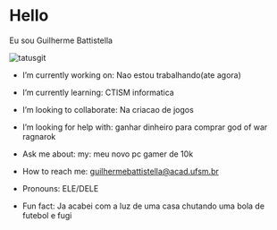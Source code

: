 # Hello
  Eu sou Guilherme Battistella

   ![tatusgit](https://github-readme-stats.vercel.app/api?username=GuilhermeBattistella&show_icons=true&theme=radical)
   

 -  I’m currently working on: Nao estou trabalhando(ate agora)
 -  I’m currently learning: CTISM informatica
 -  I’m looking to collaborate: Na criacao de jogos

 -  I’m looking for help with: ganhar dinheiro para comprar god of war ragnarok
 -  Ask me about: my: meu novo pc gamer de 10k 
 -  How to reach me: guilhermebattistella@acad.ufsm.br

 -  Pronouns: ELE/DELE 
 -  Fun fact: Ja acabei com a luz de uma casa chutando uma bola de futebol e fugi
 
